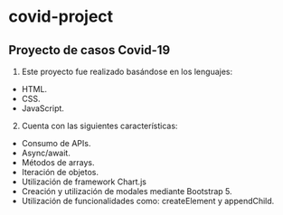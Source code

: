 # covid-project
## Proyecto de casos Covid-19

1. Este proyecto fue realizado basándose en los lenguajes:
  - HTML.
  - CSS.
  - JavaScript.

2. Cuenta con las siguientes características:
  - Consumo de APIs.
  - Async/await.
  - Métodos de arrays.
  - Iteración de objetos.
  - Utilización de framework Chart.js
  - Creación y utilización de modales mediante Bootstrap 5.
  - Utilización de funcionalidades como: createElement y appendChild.
